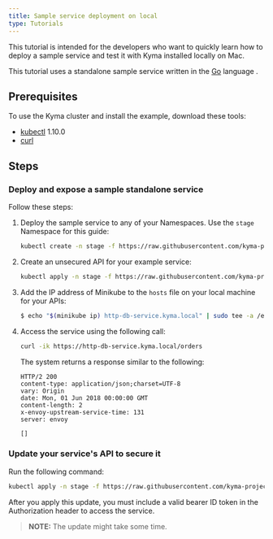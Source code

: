 ```yaml
---
title: Sample service deployment on local
type: Tutorials
---
```


This tutorial is intended for the developers who want to quickly learn how to deploy a sample service and test it with Kyma installed locally on Mac.

This tutorial uses a standalone sample service written in the [Go](http://golang.org) language .

## Prerequisites

To use the Kyma cluster and install the example, download these tools:

- [kubectl](https://kubernetes.io/docs/tasks/tools/install-kubectl/) 1.10.0
- [curl](https://github.com/curl/curl)

## Steps

### Deploy and expose a sample standalone service

Follow these steps:

1. Deploy the sample service to any of your Namespaces. Use the `stage` Namespace for this guide:

   ``` bash
   kubectl create -n stage -f https://raw.githubusercontent.com/kyma-project/examples/master/http-db-service/deployment/deployment.yaml
   ```

2. Create an unsecured API for your example service:

   ``` bash
   kubectl apply -n stage -f https://raw.githubusercontent.com/kyma-project/examples/master/gateway/service/api-without-auth.yaml
   ```

3. Add the IP address of Minikube to the `hosts` file on your local machine for your APIs:

   ``` bash
   $ echo "$(minikube ip) http-db-service.kyma.local" | sudo tee -a /etc/hosts
   ```

4. Access the service using the following call:
   ``` bash
   curl -ik https://http-db-service.kyma.local/orders
   ```

   The system returns a response similar to the following:
   ``` text
   HTTP/2 200
   content-type: application/json;charset=UTF-8
   vary: Origin
   date: Mon, 01 Jun 2018 00:00:00 GMT
   content-length: 2
   x-envoy-upstream-service-time: 131
   server: envoy

   []
   ```

### Update your service's API to secure it

Run the following command:

   ``` bash
   kubectl apply -n stage -f https://raw.githubusercontent.com/kyma-project/examples/master/gateway/service/api-with-auth.yaml
   ```
After you apply this update, you must include a valid bearer ID token in the Authorization header to access the service.

>**NOTE:** The update might take some time.
